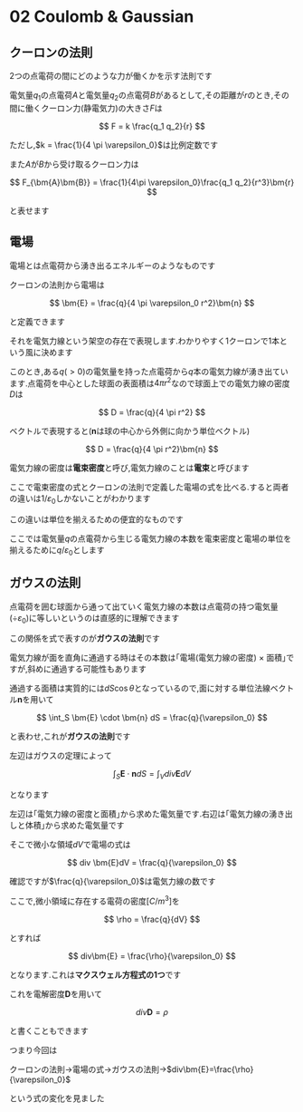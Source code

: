 # 02 Coulomb & Gaussian

## クーロンの法則

2つの点電荷の間にどのような力が働くかを示す法則です

電気量$q_1$の点電荷$A$と電気量$q_2$の点電荷$B$があるとして,その距離が$r$のとき,その間に働くクーロン力(静電気力)の大きさ$F$は

$$
F = k \frac{q_1 q_2}{r}
$$

ただし,$k = \frac{1}{4 \pi \varepsilon_0}$は比例定数です

また$A$が$B$から受け取るクーロン力は

$$
F_{\bm{A}\bm{B}} = \frac{1}{4\pi \varepsilon_0}\frac{q_1 q_2}{r^3}\bm{r}
$$

と表せます

## 電場

電場とは点電荷から湧き出るエネルギーのようなものです

クーロンの法則から電場は

$$
\bm{E} = \frac{q}{4 \pi \varepsilon_0 r^2}\bm{n}
$$

と定義できます

それを電気力線という架空の存在で表現します.わかりやすく1クーロンで1本という風に決めます

このとき,ある$q(>0)$の電気量を持った点電荷から$q$本の電気力線が湧き出ています.点電荷を中心とした球面の表面積は$4\pi r^2$なので球面上での電気力線の密度$D$は

$$
D = \frac{q}{4 \pi r^2}
$$

ベクトルで表現すると($\bm{n}$は球の中心から外側に向かう単位ベクトル)

$$
D = \frac{q}{4 \pi r^2}\bm{n}
$$

電気力線の密度は**電束密度**と呼び,電気力線のことは**電束**と呼びます

ここで電束密度の式とクーロンの法則で定義した電場の式を比べる.すると両者の違いは$1 / \varepsilon_0$しかないことがわかります

この違いは単位を揃えるための便宜的なものです

ここでは電気量$q$の点電荷から生じる電気力線の本数を電束密度と電場の単位を揃えるために$q / \varepsilon_0$とします

## ガウスの法則

点電荷を囲む球面から通って出ていく電気力線の本数は点電荷の持つ電気量($\div \varepsilon_0$)に等しいというのは直感的に理解できます

この関係を式で表すのが**ガウスの法則**です

電気力線が面を直角に通過する時はその本数は｢電場(電気力線の密度) $\times$ 面積｣ですが,斜めに通過する可能性もあります

通過する面積は実質的には$dS\cos \theta$となっているので,面に対する単位法線ベクトル$\bm{n}$を用いて

$$
\int_S \bm{E} \cdot \bm{n} dS = \frac{q}{\varepsilon_0}
$$

と表わせ,これが**ガウスの法則**です

左辺はガウスの定理によって

$$
\int_S \bm{E} \cdot \bm{n} dS = \int_V div \bm{E} dV
$$

となります

左辺は｢電気力線の密度と面積｣から求めた電気量です.右辺は｢電気力線の湧き出しと体積｣から求めた電気量です

そこで微小な領域$dV$で電場の式は

$$
div \bm{E}dV = \frac{q}{\varepsilon_0}
$$

確認ですが$\frac{q}{\varepsilon_0}$は電気力線の数です

ここで,微小領域に存在する電荷の密度$[C/m^3]$を

$$
\rho = \frac{q}{dV}
$$

とすれば

$$
div\bm{E} = \frac{\rho}{\varepsilon_0}
$$

となります.これは**マクスウェル方程式の1つ**です

これを電解密度$\bm{D}$を用いて

$$
div \bm{D} = \rho
$$

と書くこともできます

つまり今回は

クーロンの法則→電場の式→ガウスの法則→$div\bm{E}=\frac{\rho}{\varepsilon_0}$

という式の変化を見ました
